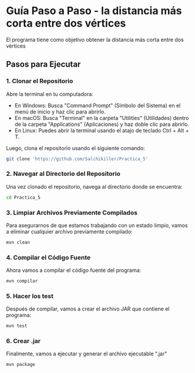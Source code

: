 # Guía Paso a Paso - la distancia más corta entre dos vértices

El programa tiene como objetivo obtener la distancia más corta entre dos vértices 


## Pasos para Ejecutar

### 1. Clonar el Repositorio

Abre la terminal en tu computadora:

- En Windows: Busca "Command Prompt" (Símbolo del Sistema) en el menú de inicio y haz clic para abrirlo.
- En macOS: Busca "Terminal" en la carpeta "Utilities" (Utilidades) dentro de la carpeta "Applications" (Aplicaciones) y haz doble clic para abrirlo.
- En Linux: Puedes abrir la terminal usando el atajo de teclado Ctrl + Alt + T.

Luego, clona el repositorio usando el siguiente comando:

```bash
git clone 'https://github.com/Salchikiller/Practica_5'
```



### 2. Navegar al Directorio del Repositorio

Una vez clonado el repositorio, navega al directorio donde se encuentra:

```bash
cd Practica_5
```

### 3. Limpiar Archivos Previamente Compilados

Para asegurarnos de que estamos trabajando con un estado limpio, vamos a eliminar cualquier archivo previamente compilado:

```bash
mvn clean
```

### 4. Compilar el Código Fuente

Ahora vamos a compilar el código fuente del programa:

```bash
mvn compilar
```

### 5. Hacer los test 
Después de compilar, vamos a crear el archivo JAR que contiene el programa:

```bash
mvn test 
```

### 6. Crear .jar

Finalmente, vamos a ejecutar y generar el archivo ejecutable ".jar"

```bash
mvn package
```
